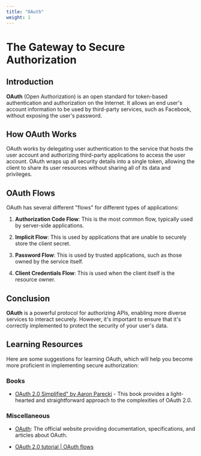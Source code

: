 ```yaml
---
title: "OAuth"
weight: 1
---
```

# The Gateway to Secure Authorization


## Introduction

**OAuth** (Open Authorization) is an open standard for token-based authentication and authorization on the Internet. It allows an end user's account information to be used by third-party services, such as Facebook, without exposing the user's password.

## How OAuth Works

OAuth works by delegating user authentication to the service that hosts the user account and authorizing third-party applications to access the user account. OAuth wraps up all security details into a single token, allowing the client to share its user resources without sharing all of its data and privileges.

## OAuth Flows

OAuth has several different "flows" for different types of applications:

1. **Authorization Code Flow**: This is the most common flow, typically used by server-side applications.

2. **Implicit Flow**: This is used by applications that are unable to securely store the client secret.

3. **Password Flow**: This is used by trusted applications, such as those owned by the service itself.

4. **Client Credentials Flow**: This is used when the client itself is the resource owner.

## Conclusion

**OAuth** is a powerful protocol for authorizing APIs, enabling more diverse services to interact securely. However, it's important to ensure that it's correctly implemented to protect the security of your user's data.

## Learning Resources

Here are some suggestions for learning OAuth, which will help you become more proficient in implementing secure authorization:

### Books

- [OAuth 2.0 Simplified" by Aaron Parecki](https://www.amazon.com/OAuth-2-0-Simplified-Aaron-Parecki/dp/1387130102) - This book provides a light-hearted and straightforward approach to the complexities of OAuth 2.0.

### Miscellaneous

- [OAuth](https://oauth.net/): The official website providing documentation, specifications, and articles about OAuth.

- [OAuth 2.0 tutorial | OAuth flows](https://www.youtube.com/playlist?list=PL1Nml43UBm6dOj4UuH-7a9e3wO6eL2SCi)
